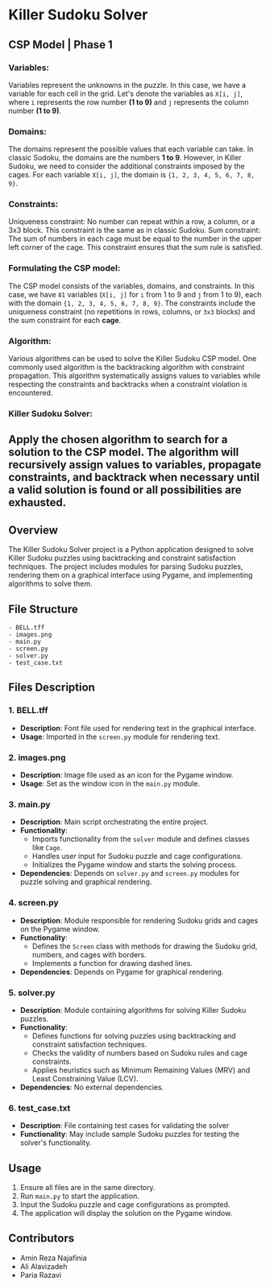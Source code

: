 # Killer Sudoku Solver

## CSP Model | Phase 1
### Variables: 
Variables represent the unknowns in the puzzle. In this case, we have a variable for each cell in the grid. Let's denote the variables as `X[i, j]`, where `i` represents the row number **(1 to 9)** and `j` represents the column number **(1 to 9)**.

### Domains: 
The domains represent the possible values that each variable can take. In classic Sudoku, the domains are the numbers **1 to 9**. However, in Killer Sudoku, we need to consider the additional constraints imposed by the cages. For each variable `X[i, j]`, the domain is `{1, 2, 3, 4, 5, 6, 7, 8, 9}`.

### Constraints:
Uniqueness constraint: No number can repeat within a row, a column, or a 3x3 block. This constraint is the same as in classic Sudoku.
Sum constraint: The sum of numbers in each cage must be equal to the number in the upper left corner of the cage. This constraint ensures that the sum rule is satisfied.

### Formulating the CSP model: 
The CSP model consists of the variables, domains, and constraints. In this case, we have `81` variables (`X[i, j]` for `i` from 1 to 9 and `j` from 1 to 9), each with the domain `{1, 2, 3, 4, 5, 6, 7, 8, 9}`. The constraints include the uniqueness constraint (no repetitions in rows, columns, or `3x3` blocks) and the sum constraint for each **cage**.


### Algorithm: 
Various algorithms can be used to solve the Killer Sudoku CSP model. One commonly used algorithm is the backtracking algorithm with constraint propagation. This algorithm systematically assigns values to variables while respecting the constraints and backtracks when a constraint violation is encountered.

### Killer Sudoku Solver: 
Apply the chosen algorithm to search for a solution to the CSP model. The algorithm will recursively assign values to variables, propagate constraints, and backtrack when necessary until a valid solution is found or all possibilities are exhausted.
---

## Overview

The Killer Sudoku Solver project is a Python application designed to solve Killer Sudoku puzzles using backtracking and constraint satisfaction techniques. The project includes modules for parsing Sudoku puzzles, rendering them on a graphical interface using Pygame, and implementing algorithms to solve them.

## File Structure

```
- BELL.tff
- images.png
- main.py
- screen.py
- solver.py
- test_case.txt
```

## Files Description

### 1. BELL.tff
   - **Description**: Font file used for rendering text in the graphical interface.
   - **Usage**: Imported in the `screen.py` module for rendering text.

### 2. images.png
   - **Description**: Image file used as an icon for the Pygame window.
   - **Usage**: Set as the window icon in the `main.py` module.

### 3. main.py
   - **Description**: Main script orchestrating the entire project.
   - **Functionality**:
     - Imports functionality from the `solver` module and defines classes like `Cage`.
     - Handles user input for Sudoku puzzle and cage configurations.
     - Initializes the Pygame window and starts the solving process.
   - **Dependencies**: Depends on `solver.py` and `screen.py` modules for puzzle solving and graphical rendering.

### 4. screen.py
   - **Description**: Module responsible for rendering Sudoku grids and cages on the Pygame window.
   - **Functionality**:
     - Defines the `Screen` class with methods for drawing the Sudoku grid, numbers, and cages with borders.
     - Implements a function for drawing dashed lines.
   - **Dependencies**: Depends on Pygame for graphical rendering.

### 5. solver.py
   - **Description**: Module containing algorithms for solving Killer Sudoku puzzles.
   - **Functionality**:
     - Defines functions for solving puzzles using backtracking and constraint satisfaction techniques.
     - Checks the validity of numbers based on Sudoku rules and cage constraints.
     - Applies heuristics such as Minimum Remaining Values (MRV) and Least Constraining Value (LCV).
   - **Dependencies**: No external dependencies.

### 6. test_case.txt
   - **Description**: File containing test cases for validating the solver
   - **Functionality**: May include sample Sudoku puzzles for testing the solver's functionality.

## Usage

1. Ensure all files are in the same directory.
2. Run `main.py` to start the application.
3. Input the Sudoku puzzle and cage configurations as prompted.
4. The application will display the solution on the Pygame window.

## Contributors

- Amin Reza Najafinia
- Ali Alavizadeh
- Paria Razavi